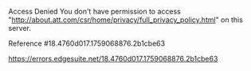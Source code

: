 Access Denied
You don't have permission to access "http://about.att.com/csr/home/privacy/full_privacy_policy.html" on this server.

Reference #18.4760d017.1759068876.2b1cbe63

https://errors.edgesuite.net/18.4760d017.1759068876.2b1cbe63
